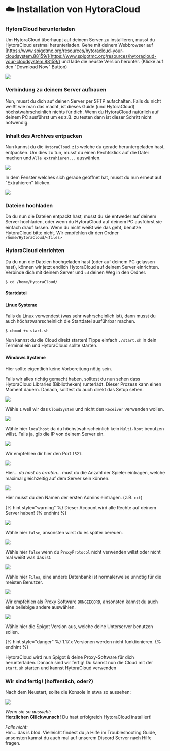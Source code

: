 # ☁️ Installation von HytoraCloud

### HytoraCloud herunterladen

Um HytoraCloud überhaupt auf deinem Server zu installieren, musst du HytoraCloud erstmal herunterladen. Gehe mit deinem Webbrowser auf [https://www.spigotmc.org/resources/hytoracloud-your-cloudsystem.88159/](https://www.spigotmc.org/resources/hytoracloud-your-cloudsystem.88159/) und lade die neuste Version herunter. \(Klicke auf den "Download Now" Button\)

![](../.gitbook/assets/download.png)

### Verbindung zu deinem Server aufbauen

Nun, musst du dich auf deinen Server per SFTP aufschalten. Falls du nicht weißt wie man das macht, ist dieses Guide \(und HytoraCloud\) höchstwahrscheinlich nichts für dich. Wenn du HytoraCloud natürlich auf deinem PC ausführst um es z.B. zu testen dann ist dieser Schritt nicht notwendig.

### Inhalt des Archives entpacken

Nun kannst du die `HytoraCloud.zip` welche du gerade heruntergeladen hast, entpacken. Um dies zu tun, musst du einen Rechtsklick auf die Datei machen und `Alle extrahieren...` auswählen.

![](../.gitbook/assets/extract.png)

In dem Fenster welches sich gerade geöffnet hat, musst du nun erneut auf "Extrahieren" klicken.

![](../.gitbook/assets/screenshot-2021-07-04-224220.png)

### Dateien hochladen

Da du nun die Dateien entpackt hast, musst du sie entweder auf deinem Server hochladen, oder wenn du HytoraCloud auf deinem PC ausführst sie einfach drauf lassen. Wenn du nicht weißt wie das geht, benutze HytoraCloud bitte nicht. Wir empfehlen dir den Ordner `/home/HytoraCloud/<files>`

### HytoraCloud einrichten

Da du nun die Dateien hochgeladen hast \(oder auf deinem PC gelassen hast\), können wir jetzt endlich HytoraCloud auf deinem Server einrichten. Verbinde dich mit deinem Server und `cd` deinen Weg in den Ordner.

```text
$ cd /home/HytoraCloud/
```

#### Startdatei

#### Linux Systeme

Falls du Linux verwendest \(was sehr wahrscheinlich ist\), dann musst du auch höchstwahrscheinlich die Startdatei ausführbar machen.

```text
$ chmod +x start.sh
```

Nun kannst du die Cloud direkt starten! Tippe einfach `./start.sh` in dein Terminal ein und HytoraCloud sollte starten.

#### Windows Systeme

Hier sollte eigentlich keine Vorbereitung nötig sein.

Falls wir alles richtig gemacht haben, solltest du nun sehen dass HytoraCloud Libraries \(Bibliotheken\) runterlädt. Dieser Prozess kann einen Moment dauern. Danach, solltest du auch direkt das Setup sehen.

![](../.gitbook/assets/grafik%20%284%29.png)

Wähle `1` weil wir das `CloudSystem` und nicht den `Receiver` verwenden wollen.

![](../.gitbook/assets/grafik%20%2810%29.png)

Wähle hier `localhost` da du höchstwahrscheinlich kein `Multi-Root` benutzen willst. Falls ja, gib die IP von deinem Server ein.

![](../.gitbook/assets/grafik.png)

Wir empfehlen dir hier den Port `1521`.

![](../.gitbook/assets/grafik%20%281%29.png)

Hier... _du hast es erraten..._ must du die Anzahl der Spieler eintragen, welche maximal gleichzeitig auf dem Server sein können.

![](../.gitbook/assets/grafik%20%285%29.png)

Hier musst du den Namen der ersten Admins eintragen. \(z.B. `cxt`\)

{% hint style="warning" %}
Dieser Account wird alle Rechte auf deinem Server haben!
{% endhint %}

![](../.gitbook/assets/grafik%20%282%29.png)

Wähle hier `false`, ansonsten wirst du es später bereuen.

![](../.gitbook/assets/grafik%20%283%29.png)

Wähle hier `false` wenn du `ProxyProtocol` nicht verwenden willst oder nicht mal weißt was das ist.

![](../.gitbook/assets/grafik%20%289%29.png)

Wähle hier `Files`, eine andere Datenbank ist normalerweise unnötig für die meisten Benutzer.

![](../.gitbook/assets/grafik%20%286%29.png)

Wir empfehlen als Proxy Software `BUNGEECORD`, ansonsten kannst du auch eine beliebige andere auswählen.

![](../.gitbook/assets/grafik%20%288%29.png)

Wähle hier die Spigot Version aus, welche deine Unterserver benutzen sollen.

{% hint style="danger" %}
1.17.x Versionen werden nicht funktionieren.
{% endhint %}

HytoraCloud wird nun Spigot & deine Proxy-Software für dich herunterladen. Danach sind wir fertig! Du kannst nun die Cloud mit der `start.sh` starten und kannst HytoraCloud verwenden

### Wir sind fertig! \(hoffentlich, oder?\)

Nach dem Neustart, sollte die Konsole in etwa so aussehen:

![](../.gitbook/assets/grafik%20%287%29.png)

_Wenn sie so aussieht:_  
**Herzlichen Glückwunsch!** Du hast erfolgreich HytoraCloud installiert!

_Falls nicht:_  
Hm... das is blöd. Vielleicht findest du ja Hilfe im Troubleshooting Guide, ansonsten kannst du auch mal auf unserem Discord Server nach Hilfe fragen.

